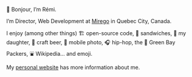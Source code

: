👋 Bonjour, I’m Rémi.

I’m Director, Web Development at [Mirego](https://www.mirego.com/en) in Quebec City, Canada.

I enjoy (among other things) 🏗 open-source code, 🥪 sandwiches, 👶 my daughter, 🍺 craft beer, 📸 mobile photo, 🎧 hip-hop, the 🧀 Green Bay Packers, ⛲ Wikipedia… and emoji.

My [personal website](https://exomel.com/en) has more information about me.
